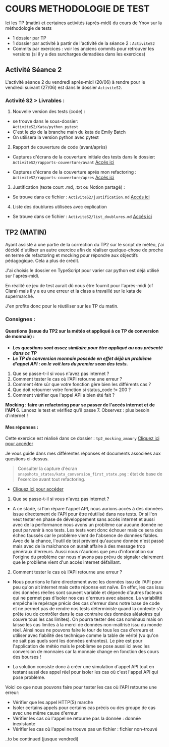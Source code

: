 # COURS METHODOLOGIE DE TEST

Ici les TP (matin) et certaines activités (aprés-midi) du cours de Ynov sur la méthodologie de tests
- 1 dossier par TP
- 1 dossier par activité à partir de l'activité de la séance 2 : `ActiviteS2`
- Commits par exercices : voir les anciens commits pour retrouver les versions (si il y a des surcharges demadées dans les exercices)

## Activité Séance 2

L'activité séance 2 du vendredi aprés-midi (20/06) à rendre pour le vendredi suivant (27/06) est dans le dossier `ActiviteS2`.

### Activité S2 > Livrables : 

1. Nouvelle version des tests (code) : 
- se trouve dans le sous-dossier:<br> `ActiviteS2/Kata/python_pytest` 
- C'est le zip de la branche main du kata de Emily Batch
- On utilisera la version python avec pytest

2. Rapport de couverture de code (avant/après)
- Captures d'écrans de la couverture initiale des tests dans le dossier:<br> 
  `ActiviteS2/rapports-couverture/avant` [Accés ici](./ActiviteS2/rapports-couverture/avant)<br>

- Captures d'écrans de la couverture aprés mon refactoring : <br> 
  `ActiviteS2/rapports-couverture/apres` [Accés ici](./ActiviteS2/rapports-couverture/apres/rapport_couverture_apres.png)<br>

3. Justification (texte court .md, .txt ou Notion partagé) : 
- Se trouve dans ce fichier : `ActiviteS2/justification.md` [Accés ici](./ActiviteS2/justification.md) <br>

4. Liste des doublures utilisées avec explication
- Se trouve dans ce fichier : `ActiviteS2/list_doublures.md` [Accés ici](./ActiviteS2/list_doublures.md) <br>

## TP2 (MATIN)

Ayant assisté à une partie de la correction du TP2 sur le script de météo, j'ai décidé d'utiliser un autre exercice afin de réaliser quelque-chose de proche en terme de refactoring et mocking pour répondre aux objectifs pédagogique. Cela a plus de crédit.

J'ai choisis le dossier en TypeScript pour varier car python est déjà utilisé sur l'aprés-midi.

En réalité ce jeu de test aurait dû nous être fournit pour l'aprés-midi (cf Clara) mais il y a eu une erreur et la class a travaillé sur le kata de supermarché.

J'en profite donc pour le réutiliser sur les TP du matin.

### Consignes :

#### Questions (issue du TP2 sur la météo et appliqué à ce TP de conversion de monnaie) :
- ***Les questions sont assez similaire pour être appliqué au cas présenté dans ce TP***
- ***Le TP de conversion monnaie possède en effet déjà un problème d'appel API : on le voit lors du premier scan des tests.***

1. Que se passe-t-il si vous n'avez pas internet ?
2. Comment tester le cas où l'API retourne une erreur ?
3. Comment être sûr que votre fonction gère bien les différents cas ?
4. Que doit retourner votre fonction si status_code != 200 ?
5. Comment vérifier que l'appel API a bien été fait ?

**Mocking : faire un refactoring pour se passer de l'accés internet et de l'API**
6. Lancez le test et vérifiez qu'il passe
7. Observez : plus besoin d'internet !

#### Mes réponses : 
Cette exercice est réalisé dans ce dossier : `tp2_mocking_amaury` [Cliquez ici pour accéder](./tp2_mocking_amaury)<br>

Je vous guide dans mes différentes réponses et documents associées aux questions ci-dessus.<br>

> Consulter la capture d'écran `snapshots_states/kata_conversion_first_state.png` : état de base de l'exercice avant tout refactoring.<br>
- [Cliquez ici pour accéder](./tp2_mocking_amaury/snapshots_states/kata_conversion_first_state.png)<br>

1. Que se passe-t-il si vous n'avez pas internet ?<br>
- A ce stade, si l'on répare l'appel API, nous aurions accés à des données issue directement de l'API pour être réutilisé dans nos tests. Or si l'on veut tester en phase de développement sans accés internet et aussi avec de la performance nous avons un problème car aucune donnée ne peut parvenir à nos tests. Les tests vont donc échouer mais ce sera des échec faussés car le problème vient de l'absence de données fiables. Avec de la chance, l'outil de test prévient qu'aucune donnée n'est passé mais avec de la malchance on aurait affaire à des message trop généraux d'erreurs. Aussi nous n'aurions que peu d'information sur l'origine du problème car nous n'avons pas prévu de signaler clairement que le problème vient d'un accés internet défaillant.

2. Comment tester le cas où l'API retourne une erreur ?
- Nous pourrions le faire directement avec les données issu de l'API pour peu qu'on ait internet mais cette réponse est naïve. En effet, les cas issu des données réelles sont souvent variable et dépende d'autres facteurs qui ne permet pas d'isoler nos cas d'erreurs avec aisance. La variabilité empêche le repérage précis des cas d'erreur dans notre base de code et ne permet pas de rendre nos tests déterministe quand la contexte s'y prête (ou de contrôler dans le cas contraire des données aléatoires qui couvre tous les cas limites). On pourra tester des cas nominaux mais on laisse les cas limites à la merci de données non-maîtrisé issu du monde réel. Ainsi nous ne pouvons faire le tour de tous les cas d'erreurs et utiliser avec fiabilité des technique comme la table de vérité (vu qu'on ne sait pas quels sont les données entrantes). Le pire est pour l'application de météo mais le problème se pose aussi ici avec les conversion de monnaies car la monnaie change en fonction des cours des bourses ! 

- La solution consiste donc à créer une simulation d'appel API tout en testant aussi des appel réel pour isoler les cas où c'est l'appel API qui pose problème.

Voici ce que nous pouvons faire pour tester les cas où l'API retourne une erreur: 
- Vérifier que les appel HTTP(S) marche
- Isoler certains appels pour certains cas précis ou des groupe de cas avec une même cause d'erreur
- Vérifier les cas où l'appel ne retourne pas la donnée : donnée inexistante
- Vérifier les cas où l'appel ne trouve pas un fichier : fichier non-trouvé

..to be continued (jusque vendredi)